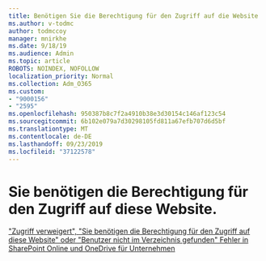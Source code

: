 ```yaml
---
title: Benötigen Sie die Berechtigung für den Zugriff auf die Website
ms.author: v-todmc
author: todmccoy
manager: mnirkhe
ms.date: 9/18/19
ms.audience: Admin
ms.topic: article
ROBOTS: NOINDEX, NOFOLLOW
localization_priority: Normal
ms.collection: Adm_O365
ms.custom:
- "9000156"
- "2595"
ms.openlocfilehash: 950387b8c7f2a4910b38e3d30154c146af123c54
ms.sourcegitcommit: 6b102e079a7d30298105fd811a67efb707d6d5bf
ms.translationtype: MT
ms.contentlocale: de-DE
ms.lasthandoff: 09/23/2019
ms.locfileid: "37122578"
---
```

# <a name="you-need-permission-to-access-this-site"></a>Sie benötigen die Berechtigung für den Zugriff auf diese Website.

["Zugriff verweigert", "Sie benötigen die Berechtigung für den Zugriff auf diese Website" oder "Benutzer nicht im Verzeichnis gefunden" Fehler in SharePoint Online und OneDrive für Unternehmen](https://docs.microsoft.com/sharepoint/support/administration/access-denied-or-need-permission-error-sharepoint-online-or-onedrive-for-business)
